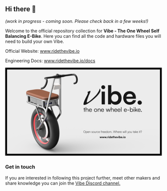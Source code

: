 ## Hi there 👋

_(work in progress - coming soon. Please check back in a few weeks!)_


Welcome to the official repository collection for **Vibe - The One Wheel Self Balancing E-Bike**. Here you can find all the code and hardware files you will need to build your own Vibe.

Official Website: www.ridethevibe.io

Engineering Docs: www.ridethevibe.io/docs


![poster](https://github.com/RideTheVibe/.github/blob/main/assets/vibe-horizontal-poster-blackBorder.png)


### Get in touch
If you are interested in following this project further, meet other makers and share knowledge you can join the [Vibe Discord channel.](https://discord.gg/SWuzUMuMyM)

